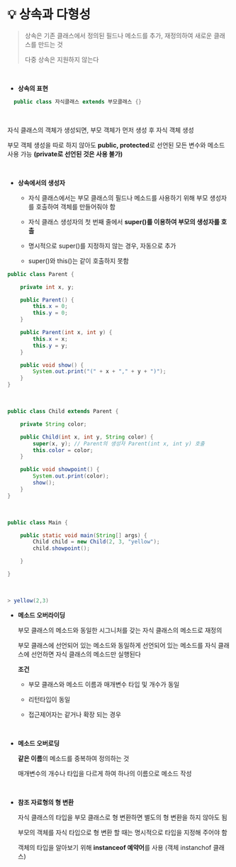 # 💡 **상속과 다형성**

> 상속은 기존 클래스에서 정의된 필드나 메소드를 추가, 재정의하여 새로운 클래스를 만드는 것
>
> 다중 상속은 지원하지 않는다

<br>

- **상속의 표현**

```java
  public class 자식클래스 extends 부모클래스 {}
```

<br>

  자식 클래스의 객체가 생성되면, 부모 객체가 먼저 생성 후 자식 객체 생성

  부모 객체 생성을 따로 하지 않아도 **public, protected**로 선언된 모든 변수와 메소드 사용 가능
  **(private로 선언된 것은 사용 불가)**

<br>

- **상속에서의 생성자**

  - 자식 클래스에서는 부모 클래스의 필드나 메소드를 사용하기 위해 부모 생성자를 호출하여 객체를 만들어줘야 함

  - 자식 클래스 생성자의 첫 번째 줄에서 **super()를 이용하여 부모의 생성자를 호출**

  - 명시적으로 super()를 지정하지 않는 경우, 자동으로 추가

  - super()와 this()는 같이 호출하지 못함

```java
public class Parent {

	private int x, y;

	public Parent() {
		this.x = 0;
		this.y = 0;
	}

	public Parent(int x, int y) {
		this.x = x;
		this.y = y;
	}

	public void show() {
		System.out.print("(" + x + "," + y + ")");
	}
}
```
<br>

```java
public class Child extends Parent {

	private String color;

	public Child(int x, int y, String color) {
		super(x, y); // Parent의 생성자 Parent(int x, int y) 호출
		this.color = color;
	}

	public void showpoint() {
		System.out.print(color);
		show();
	}
}
```
<br>

```java
public class Main {

	public static void main(String[] args) {
		Child child = new Child(2, 3, "yellow");
		child.showpoint();

	}

}
```
<br>

```java
> yellow(2,3)
```


- **메소드 오버라이딩**

   부모 클래스의 메소드와 동일한 시그니처를 갖는 자식 클래스의 메소드로 재정의
   
   부모 클래스에 선언되어 있는 메소드와 동일하게 선언되어 있는 메소드를 자식 클래스에 선언하면 자식 클래스의 메소드만 실행된다

	 **조건**
 	 - 부모 클래스와 메소드 이름과 매개변수 타입 및 개수가 동일

  	 - 리턴타입이 동일

 	 - 접근제어자는 같거나 확장 되는 경우

<br>

- **메소드 오버로딩**

    **같은 이름**의 메소드를 중복하여 정의하는 것
    
    매개변수의 개수나 타입을 다르게 하여 하나의 이름으로 메소드 작성 
    
<br>

- **참조 자료형의 형 변환**

    자식 클래스의 타입을 부모 클래스로 형 변환하면 별도의 형 변환을 하지 않아도 됨
    
    부모의 객체를 자식 타입으로 형 변환 할 때는 명시적으로 타입을 지정해 주어야 함
    
    객체의 타입을 알아보기 위해 **instanceof 예약어**를 사용 (객체 instanchof 클래스)

    
